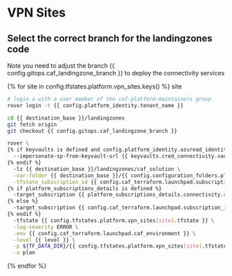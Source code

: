 # VPN Sites

## Select the correct branch for the landingzones code

Note you need to adjust the branch {{ config.gitops.caf_landingzone_branch }} to deploy the connectivity services


{% for site in config.tfstates.platform.vpn_sites.keys() %}
site
```bash
# login a with a user member of the caf-platform-maintainers group
rover login -t {{ config.platform_identity.tenant_name }}

cd {{ destination_base }}/landingzones
git fetch origin
git checkout {{ config.gitops.caf_landingzone_branch }}

rover \
{% if keyvaults is defined and config.platform_identity.azuread_identity_mode != "logged_in_user" %}
  --impersonate-sp-from-keyvault-url {{ keyvaults.cred_connectivity.vault_uri }} \
{% endif %}
  -lz {{ destination_base }}/landingzones/caf_solution \
  -var-folder {{ destination_base }}/{{ config.configuration_folders.platform.destination_relative_path }}/{{ level }}/{{ base_folder }}/vpn_sites/{{ site }} \
  -tfstate_subscription_id {{ config.caf_terraform.launchpad.subscription_id }} \
{% if platform_subscriptions_details is defined %}
  -target_subscription {{ platform_subscriptions_details.connectivity.subscription_id }} \
{% else %}
  -target_subscription {{ config.caf_terraform.launchpad.subscription_id }} \
{% endif %}
  -tfstate {{ config.tfstates.platform.vpn_sites[site].tfstate }} \
  -log-severity ERROR \
  -env {{ config.caf_terraform.launchpad.caf_environment }} \
  -level {{ level }} \
  -p ${TF_DATA_DIR}/{{ config.tfstates.platform.vpn_sites[site].tfstate }}.tfplan \
  -a plan


```
{% endfor %}
